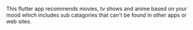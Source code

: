 This flutter app recommends movies, tv shows and anime based on your mood which includes sub catagories that can't be found in other apps or web sites.

